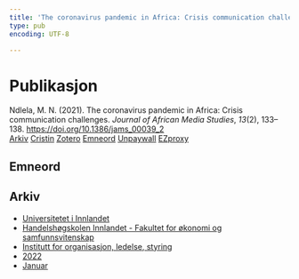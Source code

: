 ```yaml
---
title: 'The coronavirus pandemic in Africa: Crisis communication challenges'
type: pub
encoding: UTF-8

---
```

<h1>Publikasjon</h1>
<article id="csl-bib-container-KL4CC98W" class="csl-bib-container">
  <div class="csl-bib-body"> <div class="csl-entry">Ndlela, M. N. (2021). The coronavirus pandemic in Africa: Crisis communication challenges. <i>Journal of African Media Studies</i>, <i>13</i>(2), 133–138. <a href="https://doi.org/10.1386/jams_00039_2">https://doi.org/10.1386/jams_00039_2</a></div> </div>
  <div class="csl-bib-buttons">
    <a href="#taxonomy-article-KL4CC98W" alt="archive" class="csl-bib-button">Arkiv</a>
    <a href="https://app.cristin.no/results/show.jsf?id=1986477" alt="Cristin" class="csl-bib-button">Cristin</a>
    <a href="http://zotero.org/groups/5881554/items/KL4CC98W" alt="Zotero" class="csl-bib-button">Zotero</a>
    <a href="#keywords-article-KL4CC98W" alt="keywords" class="csl-bib-button">Emneord</a>
    <a href="https://doi.org/10.1386/jams_00039_2" alt="Unpaywall" class="csl-bib-button">Unpaywall</a>
    <a href="https://doi.org/10.1386/jams_00039_2" alt="EZproxy" class="csl-bib-button">EZproxy</a>
  </div>
  <div id="csl-bib-meta-container-KL4CC98W"></div>
</article>
<div id="csl-bib-meta-KL4CC98W" class="csl-bib-meta">
  <article id="keywords-article-KL4CC98W" class="keywords-article">
    <h1>Emneord</h1>
    
  </article>
  <article id="taxonomy-article-KL4CC98W" class="taxonomy-article">
    <h1>Arkiv</h1>
    <ul>
      <li>
        <a href="/nn/archive/?key=3DCRN523">Universitetet i Innlandet</a>
      </li>
      <li>
        <a href="/nn/archive/?key=DU8Q9LN9">Handelshøgskolen Innlandet - Fakultet for økonomi og samfunnsvitenskap</a>
      </li>
      <li>
        <a href="/nn/archive/?key=4LUWR3ZM">Institutt for organisasjon, ledelse, styring</a>
      </li>
      <li>
        <a href="/nn/archive/?key=RDNF7EXQ">2022</a>
      </li>
      <li>
        <a href="/nn/archive/?key=MRAFNJX4">Januar</a>
      </li>
    </ul>
  </article>
</div>
